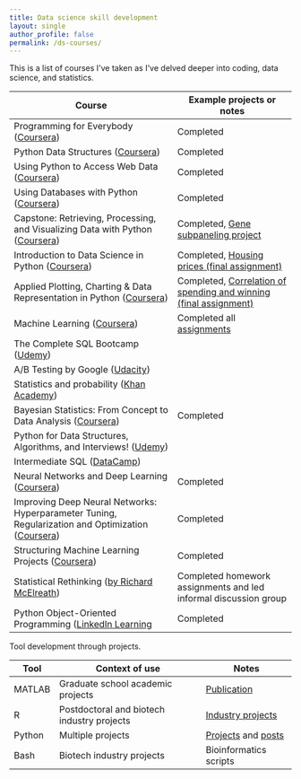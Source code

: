 ```yaml
---
title: Data science skill development
layout: single
author_profile: false
permalink: /ds-courses/
---
```


This is a list of courses I've taken as I've delved deeper into coding, data science, and statistics.

| Course  | Example projects or notes |
| ---  |  --- | 
| Programming for Everybody ([Coursera](https://www.coursera.org/specializations/python))  | Completed |
| Python Data Structures ([Coursera](https://www.coursera.org/specializations/python))  | Completed |
| Using Python to Access Web Data ([Coursera](https://www.coursera.org/specializations/python))  | Completed |
| Using Databases with Python ([Coursera](https://www.coursera.org/specializations/python))  | Completed |
| Capstone: Retrieving, Processing, and Visualizing Data with Python ([Coursera](https://www.coursera.org/specializations/python))  | Completed, [Gene subpaneling project](https://github.com/benslack19/gene_subpanel) |
| Introduction to Data Science in Python ([Coursera](https://www.coursera.org/learn/python-data-analysis))  | Completed, [Housing prices (final assignment)](https://github.com/benslack19/intro_ds_housing_prices) |
| Applied Plotting, Charting & Data Representation in Python ([Coursera](https://www.coursera.org/learn/python-plotting))  | Completed, [Correlation of spending and winning (final assignment)](https://github.com/benslack19/applied_plotting_python_padres) |
| Machine Learning ([Coursera](https://www.coursera.org/learn/machine-learning))  | Completed all [assignments](https://github.com/benslack19/machine_learning_assignments) |
| The Complete SQL Bootcamp ([Udemy](https://www.udemy.com/the-complete-sql-bootcamp/))  | |
| A/B Testing by Google ([Udacity](https://www.udacity.com/course/ab-testing--ud257))  | |
| Statistics and probability ([Khan Academy](https://www.khanacademy.org/math/statistics-probability))  | |
| Bayesian Statistics: From Concept to Data Analysis ([Coursera](https://www.coursera.org/learn/bayesian-statistics))  | Completed |
| Python for Data Structures, Algorithms, and Interviews! ([Udemy](https://www.udemy.com/course/python-for-data-structures-algorithms-and-interviews/))  | |
| Intermediate SQL ([DataCamp](https://www.datacamp.com/courses/intermediate-sql)) |  |
| Neural Networks and Deep Learning ([Coursera](https://www.coursera.org/learn/neural-networks-deep-learning)) | Completed |
| Improving Deep Neural Networks: Hyperparameter Tuning, Regularization and Optimization ([Coursera](https://www.coursera.org/learn/deep-neural-network)) | Completed |
| Structuring Machine Learning Projects ([Coursera](https://www.coursera.org/learn/machine-learning-projects)) | Completed |
| Statistical Rethinking ([by Richard McElreath](https://xcelab.net/rm/statistical-rethinking/)) | Completed homework assignments and led informal discussion group |
| Python Object-Oriented Programming ([LinkedIn Learning](https://www.linkedin.com/learning/python-object-oriented-programming-22888296/python-object-oriented-programming?u=185169545) | Completed |

Tool development through projects.

| Tool | Context of use | Notes | 
| --- | --- | --- |
| MATLAB | Graduate school academic projects | [Publication](http://onlinelibrary.wiley.com/doi/10.1111/j.1460-9568.2011.07901.x/full) |
| R | Postdoctoral and biotech industry projects | [Industry projects](https://benslack19.github.io/projects/5_professional_projects/) |
| Python | Multiple projects | [Projects](https://benslack19.github.io/projects/) and [posts](https://benslack19.github.io/year-archive/) |
| Bash | Biotech industry projects | Bioinformatics scripts  |